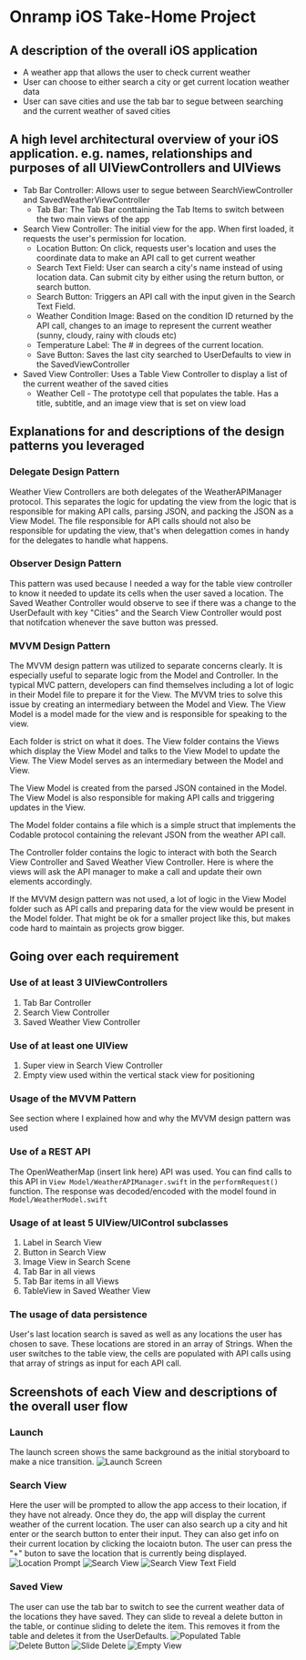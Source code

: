 # Onramp iOS Take-Home Project 

## A description of the overall iOS application
* A weather app that allows the user to check current weather
* User can choose to either search a city or get current location weather data
* User can save cities and use the tab bar to segue between searching and the current weather of saved cities

## A high level architectural overview of your iOS application. e.g. names, relationships and purposes of all UIViewControllers and UIViews
* Tab Bar Controller: Allows user to segue between SearchViewController and SavedWeatherViewController
    * Tab Bar: The Tab Bar conttaining the Tab Items to switch between the two main views of the app
* Search View Controller: The initial view for the app. When first loaded, it requests the user's permission for location.
    * Location Button: On click, requests user's location and uses the coordinate data to make an API call to get current weather
    * Search Text Field: User can search a city's name instead of using location data. Can submit city by either using the return button, or search button.
    * Search Button: Triggers an API call with the input given in the Search Text Field.
    * Weather Condition Image: Based on the condition ID returned by the API call, changes to an image to represent the current weather (sunny, cloudy, rainy with clouds etc)
    * Temperature Label: The # in degrees of the current location.
    * Save Button: Saves the last city searched to UserDefaults to view in the SavedViewController
* Saved View Controller: Uses a Table View Controller to display a list of the current weather of the saved cities
    * Weather Cell - The prototype cell that populates the table. Has a title, subtitle, and an image view that is set on view load
    

## Explanations for and descriptions of the design patterns you leveraged

### Delegate Design Pattern
Weather View Controllers are both delegates of the WeatherAPIManager protocol. This separates the logic for updating the view from the logic that is responsible for making API calls, parsing JSON, and packing the JSON as a View Model. The file responsible for API calls should not also be responsible for updating the view, that's when delegattion comes in handy for the delegates to handle what happens.

### Observer Design Pattern
This pattern was used because I needed a way for the table view controller to know it needed to update its cells when the user saved a location. The Saved Weather Controller would observe to see if there was a change to the UserDefault with key "Cities" and the Search View Controller would post that notifcation whenever the save button was pressed.

### MVVM Design Pattern
The MVVM design pattern was utilized to separate concerns clearly. It is especially useful to separate logic from the Model and Controller. In the typical MVC pattern, developers can find themselves including a lot of logic in their Model file to prepare it for the View. The MVVM tries to solve this issue by creating an intermediary between the Model and View. The View Model is a model made for the view and is responsible for speaking to the view.

Each folder is strict on what it does. The View folder contains the Views which display the View Model and talks to the View Model to update the View. The View Model serves as an intermediary between the Model and View. 

The View Model is created from the parsed JSON contained in the Model. The View Model is also responsible for making API calls and triggering updates in the View.

The Model folder contains a file which is a simple struct that implements the Codable protocol containing the relevant JSON from the weather API call.

The Controller folder contains the logic to interact with both the Search View Controller and Saved Weather View Controller. Here is where the views will ask the API manager to make a call and update their own elements accordingly.

If the MVVM design pattern was not used, a lot of logic in the View Model folder such as API calls and preparing data for the view would be present in the Model folder. That might be ok for a smaller project like this, but makes code hard to maintain as projects grow bigger.

## Going over each requirement

### Use of at least 3 UIViewControllers
1. Tab Bar Controller 
2. Search View Controller
3. Saved Weather View Controller


### Use of at least one UIView
1. Super view in Search View Controller
2. Empty view used within the vertical stack view for positioning

### Usage of the MVVM Pattern
See section where I explained how and why the MVVM design pattern was used

### Use of a REST API
The OpenWeatherMap (insert link here) API was used. You can find calls to this API in `View Model/WeatherAPIManager.swift` in the `performRequest()` function. The response was decoded/encoded with the model found in `Model/WeatherModel.swift`

### Usage of at least 5 UIView/UIControl subclasses
1. Label in Search View 
2. Button in Search View
3. Image View in Search Scene
4. Tab Bar in all views
5. Tab Bar items in all Views
6. TableView in Saved Weather View


### The usage of data persistence 
User's last location search is saved as well as any locations the user has chosen to save. These locations are stored in an array of Strings. When the user switches to the table view, the cells are populated with API calls using that array of strings as input for each API call.

## Screenshots of each View and descriptions of the overall user flow
### Launch
The launch screen shows the same background as the initial storyboard to make a nice transition.
![Launch Screen](https://github.com/khanontheweb/OnrampProject/blob/master/Screenshots/Launch%20Screen.png)
### Search View 
Here the user will be prompted to allow the app access to their location, if they have not already. Once they do, the app will display the current weather of the current location. The user can also search up a city and hit enter or the search button to enter their input. They can also get info on their current location by clicking the locaiotn buton. The user can press the "+" buton to save the location that is currently being displayed.
![Location Prompt](https://github.com/khanontheweb/OnrampProject/blob/master/Screenshots/Location%20Alert.png)
![Search View](https://github.com/khanontheweb/OnrampProject/blob/master/Screenshots/Search%20View.png)
![Search View Text Field](https://github.com/khanontheweb/OnrampProject/blob/master/Screenshots/Search%20Text%20Field%20View.png)
### Saved View
The user can use the tab bar to switch to see the current weather data of the locations they have saved. They can slide to reveal a delete button in the table, or continue sliding to delete the item. This removes it from the table and deletes it from the UserDefaults.
![Populated Table](https://github.com/khanontheweb/OnrampProject/blob/master/Screenshots/Populated%20Saved%20Weather%20View.png)
![Delete Button](https://github.com/khanontheweb/OnrampProject/blob/master/Screenshots/Slide%20for%20Delete%20Button.png)
![Slide Delete](https://github.com/khanontheweb/OnrampProject/blob/master/Screenshots/Slide%20to%20Delete.png)
![Empty View](https://github.com/khanontheweb/OnrampProject/blob/master/Screenshots/Empty%20Saved%20Weather%20View.png)





